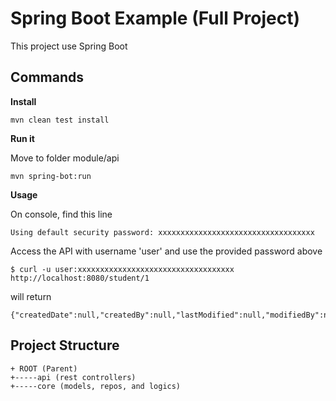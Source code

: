 # Spring Boot Example (Full Project)
This project use Spring Boot
## Commands

**Install**

```
mvn clean test install
```

**Run it**

Move to folder module/api
```
mvn spring-bot:run
```

**Usage**

On console, find this line
```
Using default security password: xxxxxxxxxxxxxxxxxxxxxxxxxxxxxxxxxxx
```

Access the API with username 'user' and use the provided password above
```
$ curl -u user:xxxxxxxxxxxxxxxxxxxxxxxxxxxxxxxxxxx http://localhost:8080/student/1
```

will return 
```
{"createdDate":null,"createdBy":null,"lastModified":null,"modifiedBy":null,"firstName":"John","middleName":null,"lastName":"Doe","birthDate":null,"gender":null,"id":1,"code":"S_01"}
```

## Project Structure
```
+ ROOT (Parent)
+-----api (rest controllers)
+-----core (models, repos, and logics)
```